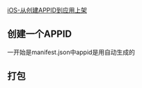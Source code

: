[iOS-从创建APPID到应用上架](https://www.jianshu.com/p/db966b51db7a)

## 创建一个APPID
一开始是manifest.json中appid是用自动生成的



## 打包
